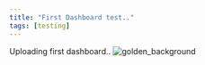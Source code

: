 ```yaml
---
title: "First Dashboard test.."
tags: [testing]
---
```


Uploading first dashboard..
![golden_background](https://user-images.githubusercontent.com/20759455/123328119-92dc3f00-d511-11eb-985e-91d0cc7c1aa3.jpg)
